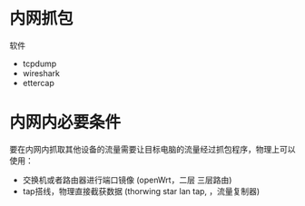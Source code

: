 # 内网抓包
软件
- tcpdump
- wireshark
- ettercap

# 内网内必要条件
要在内网内抓取其他设备的流量需要让目标电脑的流量经过抓包程序，物理上可以使用：
- 交换机或者路由器进行端口镜像 (openWrt，二层 三层路由)
- tap搭线，物理直接截获数据 (thorwing star lan tap, ，流量复制器)
